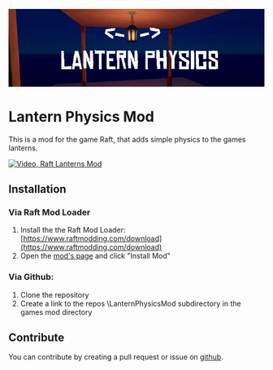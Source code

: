 ![banner image](LanternPhysicsMod/banner.jpg)

# Lantern Physics Mod
This is a mod for the game Raft, that adds simple physics to the games lanterns.


[![Video, Raft Lanterns Mod](https://img.youtube.com/vi/qvfHH3l190M/0.jpg)](https://www.youtube.com/watch?v=qvfHH3l190M)

## Installation 
### Via Raft Mod Loader
1. Install the the Raft Mod Loader: [https://www.raftmodding.com/download](https://www.raftmodding.com/download)
2. Open the [mod's page](https://www.raftmodding.com/mods/lantern-physics) and click "Install Mod"

### Via Github:
1. Clone the repository
2. Create a link to the repos \LanternPhysicsMod subdirectory in the games mod directory

## Contribute
You can contribute by creating a pull request or issue on [github](https://github.com/FZ-Applications/raft-lantern-physics-mod).
